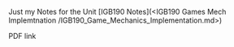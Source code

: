 Just my Notes for the Unit 
[IGB190 Notes](<IGB190 Games Mech Implemtnation
/IGB190_Game_Mechanics_Implementation.md>)

PDF link
